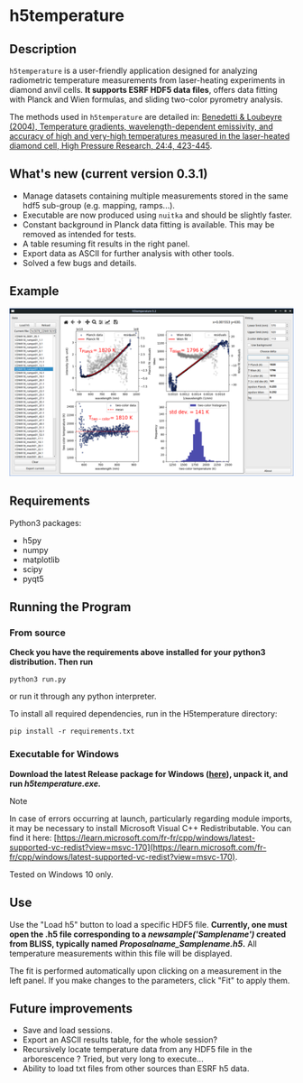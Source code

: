# h5temperature

## Description

`h5temperature` is a user-friendly application designed for analyzing radiometric temperature measurements from laser-heating experiments in diamond anvil cells. __It supports ESRF HDF5 data files__, offers data fitting with Planck and Wien formulas, and sliding two-color pyrometry analysis. 

The methods used in `h5temperature` are detailed in: [Benedetti & Loubeyre (2004), Temperature gradients,
wavelength-dependent emissivity, and accuracy of high and very-high temperatures
measured in the laser-heated diamond cell, High Pressure Research, 24:4, 423-445](https://doi.org/10.1080/08957950412331331718). 


## What's new (current version 0.3.1)

* Manage datasets containing multiple measurements stored in the same hdf5 sub-group (e.g. mapping, ramps...). 
* Executable are now produced using `nuitka` and should be slightly faster.
* Constant background in Planck data fitting is available. This may be removed as intended for tests.
* A table resuming fit results in the right panel.
* Export data as ASCII for further analysis with other tools.
* Solved a few bugs and details.

## Example

![An example](example.png)

## Requirements 

Python3 packages:

* h5py
* numpy
* matplotlib
* scipy
* pyqt5

## Running the Program

### From source 

__Check you have the requirements above installed for your python3 distribution. Then run__

```
python3 run.py
```
or run it through any python interpreter.

To install all required dependencies, run in the H5temperature directory:
```
pip install -r requirements.txt
```

### Executable for Windows 

__Download the latest Release package for Windows ([here](https://github.com/alexisforestier/h5temperature/releases/download/v0.3/h5temperature-v0.3-win10.zip)), unpack it, and run *h5temperature.exe.*__ 


> [!NOTE]  
>In case of errors occurring at launch, particularly regarding module imports, it may be necessary to install Microsoft Visual C++ Redistributable. You can find it here: [https://learn.microsoft.com/fr-fr/cpp/windows/latest-supported-vc-redist?view=msvc-170](https://learn.microsoft.com/fr-fr/cpp/windows/latest-supported-vc-redist?view=msvc-170).

Tested on Windows 10 only.

## Use 

Use the "Load h5" button to load a specific HDF5 file. **Currently, one must open the .h5 file corresponding to a *newsample('Samplename')* created from BLISS, typically named *Proposalname_Samplename.h5*.** 
All temperature measurements within this file will be displayed.

The fit is performed automatically upon clicking on a measurement in the left panel. If you make changes to the parameters, click "Fit" to apply them. 

## Future improvements

* Save and load sessions.
* Export an ASCII results table, for the whole session?
* Recursively locate temperature data from any HDF5 file in the arborescence ? Tried, but very long to execute...
* Ability to load txt files from other sources than ESRF h5 data.
